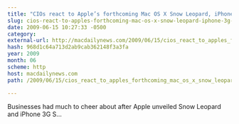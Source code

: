 ```yaml
---
title: "CIOs react to Apple’s forthcoming Mac OS X Snow Leopard, iPhone 3G S, and  iPhone OS 3.0"
slug: cios-react-to-apples-forthcoming-mac-os-x-snow-leopard-iphone-3g-s-and
date: 2009-06-15 10:27:33 -0500
category: 
external-url: http://macdailynews.com/2009/06/15/cios_react_to_apples_forthcoming_mac_os_x_snow_leopard_iphone_3g_s/
hash: 968d1c64a713d2ab9cab362148f3a3fa
year: 2009
month: 06
scheme: http
host: macdailynews.com
path: /2009/06/15/cios_react_to_apples_forthcoming_mac_os_x_snow_leopard_iphone_3g_s/

---
```


Businesses had much to cheer about after Apple unveiled Snow Leopard and iPhone 3G S... 


